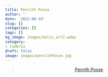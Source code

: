 ```yaml
---
title: Penrith Posse
author: ''
date: '2022-08-19'
slug: []
categories: []
tags: []
bg_image: images/malin_art2.webp
category:
- Cumbria
draft: false
image: images/penrithPosse.jpg
---
```


<center>

<blockquote class="imgur-embed-pub" lang="en" data-id="a/BokCbR4"  ><a href="//imgur.com/a/BokCbR4">Penrith Posse</a></blockquote>

</center>

<script async src="//s.imgur.com/min/embed.js" charset="utf-8"></script>